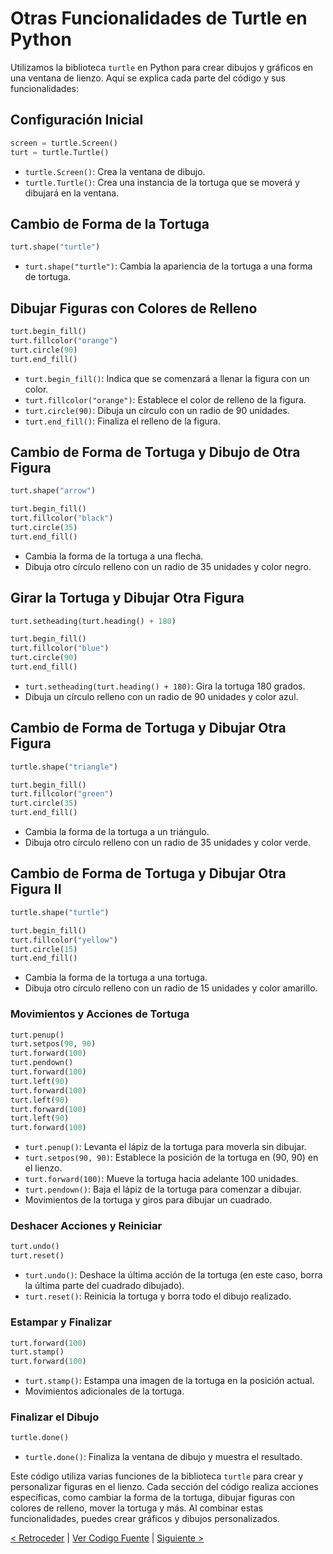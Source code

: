 # Otras Funcionalidades de Turtle en Python

Utilizamos la biblioteca `turtle` en Python para crear dibujos y gráficos en una ventana de lienzo. Aquí se explica cada parte del código y sus funcionalidades:

## Configuración Inicial

```python
screen = turtle.Screen()
turt = turtle.Turtle()
```

- `turtle.Screen()`: Crea la ventana de dibujo.
- `turtle.Turtle()`: Crea una instancia de la tortuga que se moverá y dibujará en la ventana.

## Cambio de Forma de la Tortuga

```python
turt.shape("turtle")
```

- `turt.shape("turtle")`: Cambia la apariencia de la tortuga a una forma de tortuga.

## Dibujar Figuras con Colores de Relleno

```python
turt.begin_fill()
turt.fillcolor("orange")
turt.circle(90)
turt.end_fill()
```

- `turt.begin_fill()`: Indica que se comenzará a llenar la figura con un color.
- `turt.fillcolor("orange")`: Establece el color de relleno de la figura.
- `turt.circle(90)`: Dibuja un círculo con un radio de 90 unidades.
- `turt.end_fill()`: Finaliza el relleno de la figura.

## Cambio de Forma de Tortuga y Dibujo de Otra Figura

```python
turt.shape("arrow")

turt.begin_fill()
turt.fillcolor("black")
turt.circle(35)
turt.end_fill()
```

- Cambia la forma de la tortuga a una flecha.
- Dibuja otro círculo relleno con un radio de 35 unidades y color negro.

## Girar la Tortuga y Dibujar Otra Figura

```python
turt.setheading(turt.heading() + 180)

turt.begin_fill()
turt.fillcolor("blue")
turt.circle(90)
turt.end_fill()
```

- `turt.setheading(turt.heading() + 180)`: Gira la tortuga 180 grados.
- Dibuja un círculo relleno con un radio de 90 unidades y color azul.

## Cambio de Forma de Tortuga y Dibujar Otra Figura

```python
turtle.shape("triangle")

turt.begin_fill()
turt.fillcolor("green")
turt.circle(35)
turt.end_fill()
```

- Cambia la forma de la tortuga a un triángulo.
- Dibuja otro círculo relleno con un radio de 35 unidades y color verde.

## Cambio de Forma de Tortuga y Dibujar Otra Figura II

```python
turtle.shape("turtle")

turt.begin_fill()
turt.fillcolor("yellow")
turt.circle(15)
turt.end_fill()
```

- Cambia la forma de la tortuga a una tortuga.
- Dibuja otro círculo relleno con un radio de 15 unidades y color amarillo.

### Movimientos y Acciones de Tortuga

```python
turt.penup()
turt.setpos(90, 90)
turt.forward(100)
turt.pendown()
turt.forward(100)
turt.left(90)
turt.forward(100)
turt.left(90)
turt.forward(100)
turt.left(90)
turt.forward(100)
```

- `turt.penup()`: Levanta el lápiz de la tortuga para moverla sin dibujar.
- `turt.setpos(90, 90)`: Establece la posición de la tortuga en (90, 90) en el lienzo.
- `turt.forward(100)`: Mueve la tortuga hacia adelante 100 unidades.
- `turt.pendown()`: Baja el lápiz de la tortuga para comenzar a dibujar.
- Movimientos de la tortuga y giros para dibujar un cuadrado.

### Deshacer Acciones y Reiniciar

```python
turt.undo()
turt.reset()
```

- `turt.undo()`: Deshace la última acción de la tortuga (en este caso, borra la última parte del cuadrado dibujado).
- `turt.reset()`: Reinicia la tortuga y borra todo el dibujo realizado.

### Estampar y Finalizar

```python
turt.forward(100)
turt.stamp()
turt.forward(100)
```

- `turt.stamp()`: Estampa una imagen de la tortuga en la posición actual.
- Movimientos adicionales de la tortuga.

### Finalizar el Dibujo

```python
turtle.done()
```

- `turtle.done()`: Finaliza la ventana de dibujo y muestra el resultado.

Este código utiliza varias funciones de la biblioteca `turtle` para crear y personalizar figuras en el lienzo. Cada sección del código realiza acciones específicas, como cambiar la forma de la tortuga, dibujar figuras con colores de relleno, mover la tortuga y más. Al combinar estas funcionalidades, puedes crear gráficos y dibujos personalizados.

[< Retroceder](https://github.com/YonRasgg/Curso-de-Python-Desde-Cero/blob/main/19.%20Turtle%20con%20python/3.PersonalizarTurtle.md) | [Ver Codigo Fuente](https://github.com/YonRasgg/Curso-de-Python-Desde-Cero/blob/main/19.%20Turtle%20con%20python/4.RellenarFiguras.py) | [Siguiente >](https://github.com/YonRasgg/Curso-de-Python-Desde-Cero/blob/main/19.%20Turtle%20con%20python/5.AutomatizacionTurtle.md)
